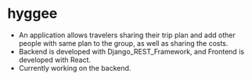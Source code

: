 # hyggee
- An application allows travelers sharing their trip plan and add other people with same plan to the group, as well as sharing the costs.
- Backend is developed with Django_REST_Framework, and Frontend is developed with React.
- Currently working on the backend.
